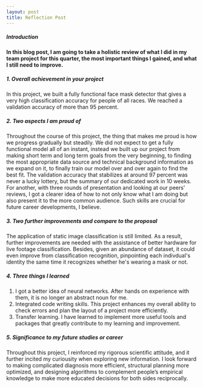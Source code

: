 ```yaml
---
layout: post
title: Reflection Post
---
```


##### Introduction
#### In this blog post, I am going to take a holistic review of what I did in my team project for this quarter, the most important things I gained, and what I still need to improve.


##### 1. Overall achievement in your project
In this project, we built a fully functional face mask detector that gives a very high classification accuracy for people of all races. We reached a validation accuracy of more than 95 percent.

##### 2. Two aspects I am proud of
Throughout the course of this project, the thing that makes me proud is how we progress gradually but steadily. We did not expect to get a fully functional model all of an instant, instead we built up our project from making short term and long term goals from the very beginning, to finding the most appropriate data source and technical background information as we expand on it, to finally train our model over and over again to find the best fit. The validation accuracy that stabilizes at around 97 percent was never a lucky lottery, but the summary of our dedicated work in 10 weeks.
For another, with three rounds of presentation and looking at our peers' reviews, I got a clearer idea of how to not only know what I am doing but also present it to the more common audience. Such skills are crucial for future career developments, I believe.

##### 3. Two further improvements and compare to the proposal
The application of static image classification is still limited. As a result, further improvements are needed with the assistance of better hardware for live footage classification. Besides, given an abundance of dataset, it could even improve from classification recognition, pinpointing each indivdual's identity the same time it recognizes whether he's wearing a mask or not.

##### 4. Three things I learned
1. I got a better idea of neural networks. After hands on experience with them, it is no longer an abstract noun for me.
2. Integrated code writing skills. This project enhances my overall ability to check errors and plan the layout of a project more efficiently.
3. Transfer learning. I have learned to implement more useful tools and packages that greatly contribute to my learning and improvement.

##### 5. Significance to my future studies or career
Throughout this project, I reinforced my rigorous scientific attitude, and it further incited my curiousity when exploring new information. I look forward to making complicated diagnosis more efficient, structural planning more optimized, and designing algorithms to complement people’s empirical knowledge to make more educated decisions for both sides reciprocally.